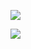 <a href="https://t.me/BThon"><img src="https://img.shields.io/badge/Join-Updates%20Channel-blue.svg?style=for-the-badge&logo=Telegram"></a>

<a href="https://t.me/a_t_9"><img src="https://img.shields.io/badge/Join-Updates%20-blue.spersonalfilevg?style=for-the-badge&logo=Telegram"></a>
